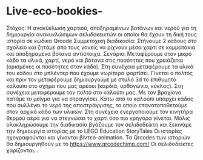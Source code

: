 # Live-eco-bookies-
Στόχος: Η ανακύκλωση χαρτιού, αποξηραμένων βοτάνων και νερού για τη δημιουργία ανακυκλώσιμων σελιδοκεικτών οι οποίοι θα έχουν τη δική τους ιστορία σε κώδικα Qrcode
Συμμετοχική διαδικασία: Στήνουμε 2 κάδους στο σχολείο και ζητάμε από τους γονείς να ρίχνουν μέσα χαρτί σε κομματάκια και αποξηραμένα βότανα αντίστοιχα.
Σενάριο: Μεταφέρουμε στον μικρό κάδο τα υλικά, χαρτί, νερό και βότανα στις ποσότητες που χρειάζεται (ορισμένες οι ποσότητες στον κάδο). Στη συνέχεια μεταφέρουμε τα υλικά του κάδου στο μπλέντερ που έχουμε νωρίτερα φορτίσει. Γίνεται ο πολτός και πριν τον μεταφέρουμε δημιουργούμε με στυλό 3d το επιθυμητό καλούπι στο σχήμα που μας αρέσει (καρδιά, ορθογώνιο, κύκλος). Στη συνέχεια μεταφέρουμε τον πολτό στο καλούπι μας. Με τον βραχίονα πατάμε το μείγμα για να στραγγίσει. 
Κάτω από το καλούπι υπάρχει κάδος που συλλέγει το νερό της αποστράγγισης, το οποίο επανατοποθετούμε στον αρχικό κάδο των υλικών.
Στη συνέχεια ενεργοποιούμε τον κινητήρα θερμού αέρα για να στεγνώσει το χαρτί όσο πιο γρήγορα γίνεται. 
Μόλις ολοκληρώσουμε την διαδικασία βγάζουμε τον σελιδοδείκτη και ξεκινάμε την δημιουργία ιστορίας με  το LEGO Education StoryTales
Οι ιστορίες ηχογραφούνται και γίνονται βίντεο-animation.
Τα Qrcodes των ιστοριών θα δημιουργηθούν με το https://www.qrcodechimp.com/
Οι σελιδοδείκτες χαρίζονται…
